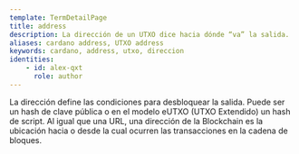 ```yaml
---
template: TermDetailPage
title: address
description: La dirección de un UTXO dice hacia dónde “va” la salida.
aliases: cardano address, UTXO address
keywords: cardano, address, utxo, direccion
identities: 
    - id: alex-qxt
      role: author
---
```

La dirección define las condiciones para desbloquear la salida. Puede ser un hash de clave pública o en el modelo eUTXO (UTXO Extendido) un hash de script. 
Al igual que una URL, una dirección de la Blockchain es la ubicación hacia o desde la cual ocurren las transacciones en la cadena de bloques.
